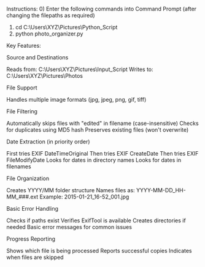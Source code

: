 Instructions:
0) Enter the following commands into Command Prompt (after changing the filepaths as required)
1) cd C:\Users\XYZ\Pictures\Python_Script
2) python photo_organizer.py


Key Features:

Source and Destinations

Reads from: C:\Users\XYZ\Pictures\Input_Script
Writes to: C:\Users\XYZ\Pictures\Photos


File Support

Handles multiple image formats (jpg, jpeg, png, gif, tiff)

File Filtering

Automatically skips files with "edited" in filename (case-insensitive)
Checks for duplicates using MD5 hash
Preserves existing files (won't overwrite)


Date Extraction (in priority order)

First tries EXIF DateTimeOriginal
Then tries EXIF CreateDate
Then tries EXIF FileModifyDate
Looks for dates in directory names
Looks for dates in filenames


File Organization

Creates YYYY/MM folder structure
Names files as: YYYY-MM-DD_HH-MM_###.ext
Example: 2015-01-21_16-52_001.jpg


Basic Error Handling

Checks if paths exist
Verifies ExifTool is available
Creates directories if needed
Basic error messages for common issues


Progress Reporting

Shows which file is being processed
Reports successful copies
Indicates when files are skipped
